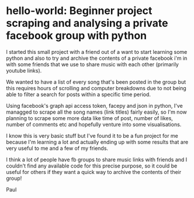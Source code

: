 # hello-world: Beginner project scraping and analysing a private facebook group with python

I started this small project with a friend out of a want to start learning some python and also to try and archive the contents of a private facebook i'm in with some friends that we use to share music with each other (primarily youtube links). 

We wanted to have a list of every song that's been posted in the group but this requires hours of scrolling and computer breakdowns due to not being able to filter a search for posts within a specific time period.

Using facebook's graph api access token, facepy and json in python, I've managged to scrape all the song names (link titles) fairly easily, so I'm now planning to scrape some more data like time of post, number of likes, number of comments etc and hopefully venture into some visualisations.

I know this is very basic stuff but I've found it to be a fun project for me because I'm learning a lot and actually ending up with some results that are very useful to me and a few of my friends. 

I think a lot of people have fb groups to share music links with friends and I couldn't find any available code for this precise purpose, so it could be useful for others if they want a quick way to archive the contents of their group!

Paul
